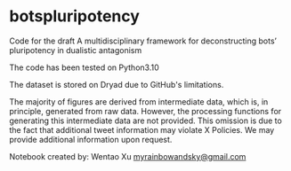 # botspluripotency
 
Code for the draft A multidisciplinary framework for deconstructing bots’ pluripotency in dualistic antagonism

The code has been tested on Python3.10

The dataset is stored on Dryad due to GitHub's limitations.

The majority of figures are derived from intermediate data, which is, in principle, generated from raw data. However, the processing functions for generating this intermediate data are not provided. This omission is due to the fact that additional tweet information may violate X Policies. We may provide additional information upon request.

Notebook created by: Wentao Xu myrainbowandsky@gmail.com
